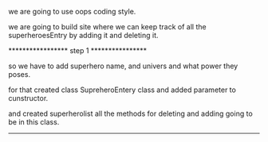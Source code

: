 we are going to use oops coding style.

we are going to build site where we can keep track of all the superheroesEntry by adding it and deleting it.

***************** step 1 ****************

so we have to add superhero name, and univers and what power they poses.

for that created class SupreheroEntery class and added parameter to cunstructor.

and created superherolist all the methods for deleting and adding going to be in this class.

- - - - - - - -- - -  -- -- - - - - -- - - - - - - - -- -- - - - - - -  --- - -- - - - - -- - --  -- -  - - - -- - - - -
